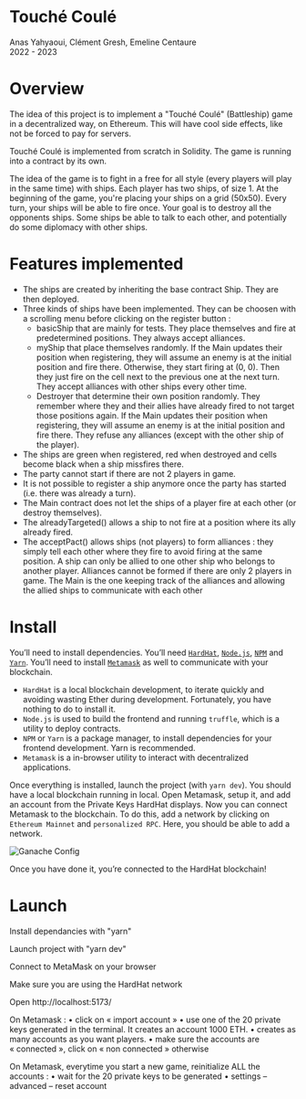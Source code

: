 # Touché Coulé
Anas Yahyaoui, Clément Gresh, Emeline Centaure        
2022 - 2023 

# Overview

The idea of this project is to implement a "Touché Coulé" (Battleship) game
in a decentralized way, on Ethereum. This will have cool side effects, like not
be forced to pay for servers.

Touché Coulé is implemented from scratch in Solidity. The game is running into a contract by its own. 

The idea of the game is to fight in a free for all style (every players will play in the same time) with ships. Each player has two ships, of size 1. At the beginning of the game, you're placing your ships on a grid (50x50). Every turn, your ships will be able to fire once. Your goal is to destroy all the opponents ships. Some ships be able to talk to each other, and potentially do some diplomacy with other ships.

# Features implemented

- The ships are created by inheriting the base contract Ship. They are then deployed.
- Three kinds of ships have been implemented. They can be choosen with a scrolling menu before clicking on the register button :
    - basicShip that are mainly for tests. They place themselves and fire at predetermined positions. They always accept alliances.
    - myShip that place themselves randomly. If the Main updates their position when registering, they will assume an enemy is at the initial position and fire there. Otherwise, they start firing at (0, 0). Then they just fire on the cell next to the previous one at the next turn. They accept alliances with other ships every other time.
    - Destroyer that determine their own position randomly. They remember where they and their allies have already fired to not target those positions again. If the Main updates their position when registering, they will assume an enemy is at the initial position and fire there. They refuse any alliances (except with the other ship of the player).
- The ships are green when registered, red when destroyed and cells become black when a ship missfires there.
- The party cannot start if there are not 2 players in game.
- It is not possible to register a ship anymore once the party has started (i.e. there was already a turn).
- The Main contract does not let the ships of a player fire at each other (or destroy themselves).
- The alreadyTargeted() allows a ship to not fire at a position where its ally already fired.
- The acceptPact() allows ships (not players) to form alliances : they simply tell each other where they fire to avoid firing at the same position. A ship can only be allied to one other ship who belongs to another player. Alliances cannot be formed if there are only 2 players in game. The Main is the one keeping track of the alliances and allowing the allied ships to communicate with each other

# Install

You’ll need to install dependencies. You’ll need [`HardHat`](https://hardhat.org/), [`Node.js`](https://nodejs.org/en/), [`NPM`](https://www.npmjs.com/) and [`Yarn`](https://yarnpkg.com/). You’ll need to install [`Metamask`](https://metamask.io/) as well to communicate with your blockchain.

- `HardHat` is a local blockchain development, to iterate quickly and avoiding wasting Ether during development. Fortunately, you have nothing to do to install it.
- `Node.js` is used to build the frontend and running `truffle`, which is a utility to deploy contracts.
- `NPM` or `Yarn` is a package manager, to install dependencies for your frontend development. Yarn is recommended.
- `Metamask` is a in-browser utility to interact with decentralized applications.

Once everything is installed, launch the project (with `yarn dev`). You should have a local blockchain running in local. Open Metamask, setup it, and add an account from the Private Keys HardHat displays.
Now you can connect Metamask to the blockchain. To do this, add a network by clicking on `Ethereum Mainnet` and `personalized RPC`. Here, you should be able to add a network.

![Ganache Config](public/ganache-config.png)

Once you have done it, you’re connected to the HardHat blockchain!

# Launch

Install dependancies with "yarn"

Launch project with "yarn dev"

Connect to MetaMask on your browser

Make sure you are using the HardHat network

Open http://localhost:5173/

On Metamask :
    • click on « import account »
    • use one of the 20 private keys generated in the terminal. It creates an account 1000 ETH.
    • creates as many accounts as you want players.
    • make sure the accounts are « connected », click on « non connected » otherwise

On Metamask, everytime you start a new game, reinitialize ALL the accounts :
    • wait for the 20 private keys to be generated
    • settings – advanced – reset account

